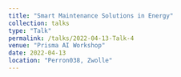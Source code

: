 ```yaml
---
title: "Smart Maintenance Solutions in Energy"
collection: talks
type: "Talk"
permalink: /talks/2022-04-13-Talk-4
venue: "Prisma AI Workshop"
date: 2022-04-13
location: "Perron038, Zwolle"
---
```

